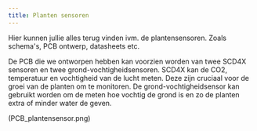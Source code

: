 ```yaml
---
title: Planten sensoren
---
```


Hier kunnen jullie alles terug vinden ivm. de plantensensoren. Zoals schema's, PCB ontwerp, datasheets etc. 

De PCB die we ontworpen hebben kan voorzien worden van twee SCD4X sensoren en twee grond-vochtigheidsensoren. 
SCD4X kan de CO2, temperatuur en vochtigheid van de lucht meten. Deze zijn cruciaal voor de groei van de planten om te monitoren. 
De grond-vochtigheidsensor kan gebruikt worden om de meten hoe vochtig de grond is en zo de planten extra of minder water de geven. 

(PCB_plantensensor.png)
